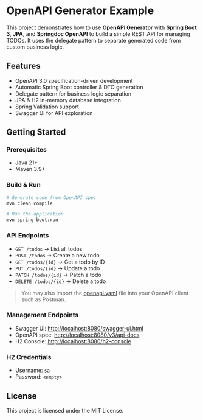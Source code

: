 # OpenAPI Generator Example
This project demonstrates how to use **OpenAPI Generator** with **Spring Boot 3**, **JPA**, and **Springdoc OpenAPI** to
build a simple REST API for managing TODOs. It uses the delegate pattern to separate generated code from custom business
logic.

## Features
- OpenAPI 3.0 specification-driven development
- Automatic Spring Boot controller & DTO generation
- Delegate pattern for business logic separation
- JPA & H2 in-memory database integration
- Spring Validation support
- Swagger UI for API exploration

## Getting Started
### Prerequisites
- Java 21+
- Maven 3.9+

### Build & Run
```bash
# Generate code from OpenAPI spec
mvn clean compile

# Run the application
mvn spring-boot:run
```

### API Endpoints
- `GET /todos` → List all todos
- `POST /todos` → Create a new todo
- `GET /todos/{id}` → Get a todo by ID
- `PUT /todos/{id}` → Update a todo
- `PATCH /todos/{id}` → Patch a todo
- `DELETE /todos/{id}` → Delete a todo

> You may also import the [openapi.yaml](src/main/resources/openapi.yaml) file into your OpenAPI client such as Postman.

### Management Endpoints
- Swagger UI: [http://localhost:8080/swagger-ui.html](http://localhost:8080/swagger-ui.html)
- OpenAPI spec: [http://localhost:8080/v3/api-docs](http://localhost:8080/v3/api-docs)
- H2 Console: [http://localhost:8080/h2-console](http://localhost:8080/h2-console)

### H2 Credentials
- Username: `sa`
- Password: `<empty>`

## License
This project is licensed under the MIT License.

